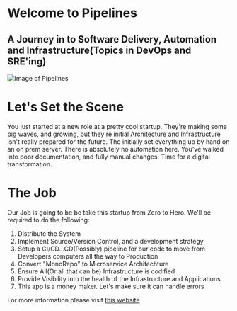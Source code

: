 # Welcome to Pipelines
## A Journey in to Software Delivery, Automation and Infrastructure(Topics in DevOps and SRE'ing)

![Image of Pipelines](https://ausenco-www-staging.s3.amazonaws.com/upload/user/image/image_of_ambatovy-slurry-pipeline20180419180101551.jpg)

# Let's Set the Scene

You just started at a new role at a pretty cool startup. They're making some big waves, and growing, but they're initial Architecture and Infrastructure isn't really prepared for the future. The initially set everything up by hand on an on prem server. There is absolutely no automation here. You've walked into poor documentation, and fully manual changes. Time for a digital transformation.

# The Job

Our Job is going to be be take this startup from Zero to Hero. We'll be required to do the following:

1. Distribute the System
2. Implement Source/Version Control, and a development strategy
3. Setup a CI/CD...CD(Possibly) pipeline for our code to move from Developers computers all the way to Production
4. Convert "MonoRepo" to Microservice Architechture
5. Ensure All(Or all that can be) Infrastructure is codified
6. Provide Visibility into the health of the Infrastructure and Applications
7. This app is a money maker. Let's make sure it can handle errors


For more information please visit [this website](https://academy.mastermnd.io)
